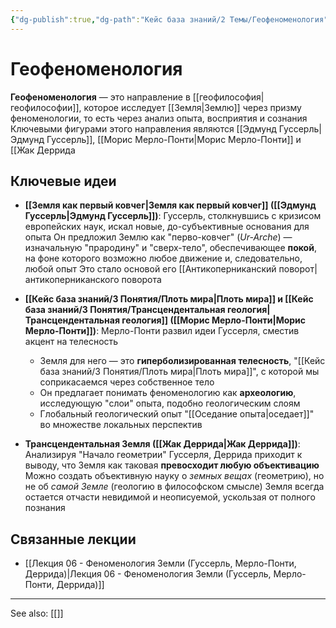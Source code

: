```yaml
---
{"dg-publish":true,"dg-path":"Кейс база знаний/2 Темы/Геофеноменология","permalink":"/kejs-baza-znanij/2-temy/geofenomenologiya/"}
---
```



# Геофеноменология

**Геофеноменология** — это направление в [[геофилософия\|геофилософии]], которое исследует [[Земля\|Землю]] через призму феноменологии, то есть через анализ опыта, восприятия и сознания Ключевыми фигурами этого направления являются [[Эдмунд Гуссерль\|Эдмунд Гуссерль]], [[Морис Мерло-Понти\|Морис Мерло-Понти]] и [[Жак Деррида

## Ключевые идеи

- **[[Земля как первый ковчег\|Земля как первый ковчег]] ([[Эдмунд Гуссерль\|Эдмунд Гуссерль]])**: Гуссерль, столкнувшись с кризисом европейских наук, искал новые, до-субъективные основания для опыта Он предложил Землю как "перво-ковчег" (*Ur-Arche*) — изначальную "прародину" и "сверх-тело", обеспечивающее **покой**, на фоне которого возможно любое движение и, следовательно, любой опыт Это стало основой его [[Антикоперниканский поворот|антикоперниканского поворота

- **[[Кейс база знаний/3 Понятия/Плоть мира\|Плоть мира]] и [[Кейс база знаний/3 Понятия/Трансцендентальная геология\|Трансцендентальная геология]] ([[Морис Мерло-Понти\|Морис Мерло-Понти]])**: Мерло-Понти развил идеи Гуссерля, сместив акцент на телесность
    - Земля для него — это **гиперболизированная телесность**, "[[Кейс база знаний/3 Понятия/Плоть мира\|Плоть мира]]", с которой мы соприкасаемся через собственное тело
    - Он предлагает понимать феноменологию как **археологию**, исследующую "слои" опыта, подобно геологическим слоям
    - Глобальный геологический опыт "[[Оседание опыта\|оседает]]" во множестве локальных перспектив

- **Трансцендентальная Земля ([[Жак Деррида\|Жак Деррида]])**: Анализируя "Начало геометрии" Гуссерля, Деррида приходит к выводу, что Земля как таковая **превосходит любую объективацию** Можно создать объективную науку о *земных вещах* (геометрию), но не об *самой Земле* (геологию в философском смысле) Земля всегда остается отчасти невидимой и неописуемой, ускользая от полного познания

## Связанные лекции
- [[Лекция 06 - Феноменология Земли (Гуссерль, Мерло-Понти, Деррида)\|Лекция 06 - Феноменология Земли (Гуссерль, Мерло-Понти, Деррида)]]





---
See also:
[[]]
